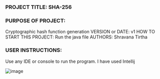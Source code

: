 ### PROJECT TITLE: SHA-256 
### PURPOSE OF PROJECT:
Cryptographic hash function generation
VERSION or DATE: v1
HOW TO START THIS PROJECT: Run the java file
AUTHORS: Shravana Tirtha
### USER INSTRUCTIONS: 
Use any IDE or console to run the program. I have used Intellij

![image](https://user-images.githubusercontent.com/34398606/128462675-d0cb4c15-8014-4bd5-b8e0-e92d49db7d53.png)
